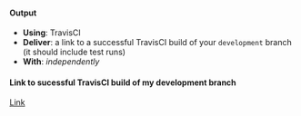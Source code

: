 #### Output
- **Using**: TravisCI
- **Deliver**: a link to a successful TravisCI build of your `development` branch (it should include test runs)
- **With**: *independently*

#### Link to sucessful TravisCI build of my development branch
[Link](https://github.com/andela-jomadoye/Inverted-index-repo)